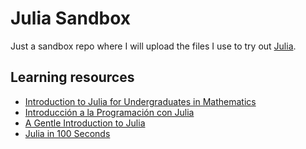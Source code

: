 # Julia Sandbox
Just a sandbox repo where I will upload the files I use to try out [Julia](https://julialang.org).

## Learning resources
* [Introduction to Julia for Undergraduates in Mathematics](https://sje30.github.io/catam-julia)
* [Introducción a la Programación con Julia](https://introajulia.org)
* [A Gentle Introduction to Julia](https://www.youtube.com/watch?v=4igzy3bGVkQ)
* [Julia in 100 Seconds](https://www.youtube.com/watch?v=JYs_94znYy0)
